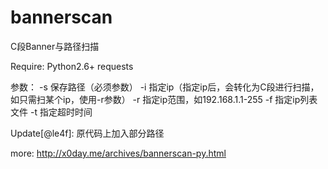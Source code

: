 bannerscan
==========

C段Banner与路径扫描

Require:
Python2.6+
requests

参数：
-s 保存路径（必须参数）
-i 指定ip（指定ip后，会转化为C段进行扫描，如只需扫某个ip，使用-r参数）
-r 指定ip范围，如192.168.1.1-255
-f 指定ip列表文件
-t 指定超时时间

Update[@le4f]:
原代码上加入部分路径

more:
http://x0day.me/archives/bannerscan-py.html
